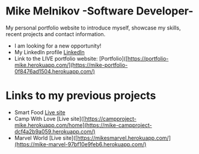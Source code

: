# Mike Melnikov -Software Developer-
My personal portfolio website to introduce myself, showcase my skills, recent projects and contact information.

- I am looking for a new opportunity!
- My LinkedIn profile
[LinkedIn](https://www.linkedin.com/in/mike-mel/)
- Link to the LIVE portfolio website: 
[Portfolio]([https://portfolio-mike.herokuapp.com/](https://mike-portfolio-0f8476ad1504.herokuapp.com/)

# Links to my previous projects
- Smart Food
[Live site](https://mikemel31.github.io/SmartFood/)
- Camp With Love
[Live site]([https://campproject-mike.herokuapp.com/home](https://mike-campproject-dcf4a2b9a059.herokuapp.com/)
- Marvel World
[Live site]([https://mikesmarvel.herokuapp.com/](https://mike-marvel-97bf10e9feb6.herokuapp.com/)
